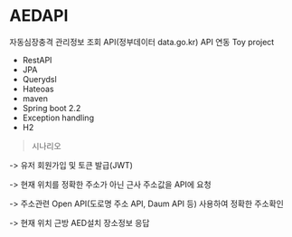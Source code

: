 # AEDAPI

자동심장충격 관리정보 조회 API(정부데이터 data.go.kr) API 연동 Toy project


- RestAPI
- JPA
- Querydsl
- Hateoas
- maven
- Spring boot 2.2
- Exception handling
- H2 

>시나리오

->  유저 회원가입 및 토큰 발급(JWT)

->  현재 위치를 정확한 주소가 아닌 근사 주소값을 API에 요청

->  주소관련 Open API(도로명 주소 API, Daum API 등) 사용하여 정확한 주소확인

->  현재 위치 근방 AED설치 장소정보 응답

